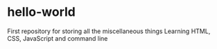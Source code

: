 # hello-world
First repository for storing all the miscellaneous things
Learning HTML, CSS, JavaScript and command line

